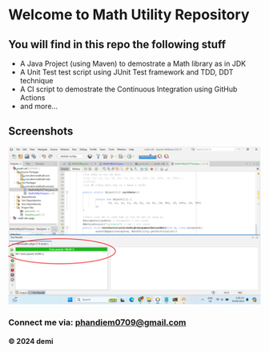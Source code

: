 # Welcome to Math Utility Repository 
## You will find in this repo the following stuff
* A Java Project (using Maven) to demostrate a Math library as in JDK 
* A Unit Test test script using JUnit Test framework and TDD, DDT technique
* A CI script to demostrate the Continuous Integration using GitHub Actions
* and more...
## Screenshots
![Source code and test script](https://github.com/Demi79/math-util/blob/main/screenshots/SourceCodeAndUnitTest.png)
### Connect me via: phandiem0709@gmail.com
#### &#169; 2024 demi
